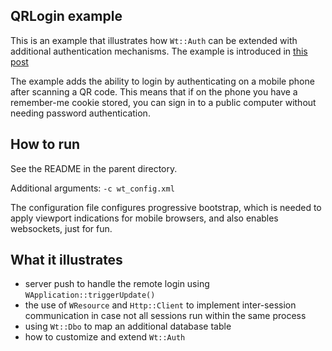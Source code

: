 QRLogin example
---------------

This is an example that illustrates how `Wt::Auth` can be extended
with additional authentication mechanisms. The example is introduced
in [this post](http://www.webtoolkit.eu/wt/blog/2012/01/22/qr_code_login)

The example adds the ability to login by authenticating on a mobile
phone after scanning a QR code. This means that if on the phone you
have a remember-me cookie stored, you can sign in to a public computer
without needing password authentication.

How to run
----------

See the README in the parent directory.

Additional arguments: `-c wt_config.xml`

The configuration file configures progressive bootstrap, which is
needed to apply viewport indications for mobile browsers, and also
enables websockets, just for fun.

What it illustrates
-------------------

- server push to handle the remote login using `WApplication::triggerUpdate()`
- the use of `WResource` and `Http::Client` to implement inter-session
  communication in case not all sessions run within the same process
- using `Wt::Dbo` to map an additional database table
- how to customize and extend `Wt::Auth`
